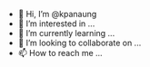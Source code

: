- 👋 Hi, I’m @kpanaung
- 👀 I’m interested in ...
- 🌱 I’m currently learning ...
- 💞️ I’m looking to collaborate on ...
- 📫 How to reach me ...

<!---
kpanaung/kpanaung is a ✨ special ✨ repository because its `README.md` (this file) appears on your GitHub profile.
You can click the Preview link to take a look at your changes.
--->
